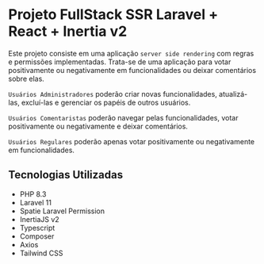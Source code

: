 # Projeto FullStack SSR Laravel + React + Inertia v2

Este projeto consiste em uma aplicação `server side rendering` com regras e permissões implementadas.
Trata-se de uma aplicação para votar positivamente ou negativamente em funcionalidades ou deixar comentários sobre elas.

`Usuários Administradores` poderão criar novas funcionalidades, atualizá-las, excluí-las e gerenciar os papéis de outros usuários.

`Usuários Comentaristas` poderão navegar pelas funcionalidades, votar positivamente ou negativamente e deixar comentários.

`Usuários Regulares` poderão apenas votar positivamente ou negativamente em funcionalidades.

## Tecnologias Utilizadas

- PHP 8.3
- Laravel 11
- Spatie Laravel Permission
- InertiaJS v2
- Typescript
- Composer
- Axios
- Tailwind CSS